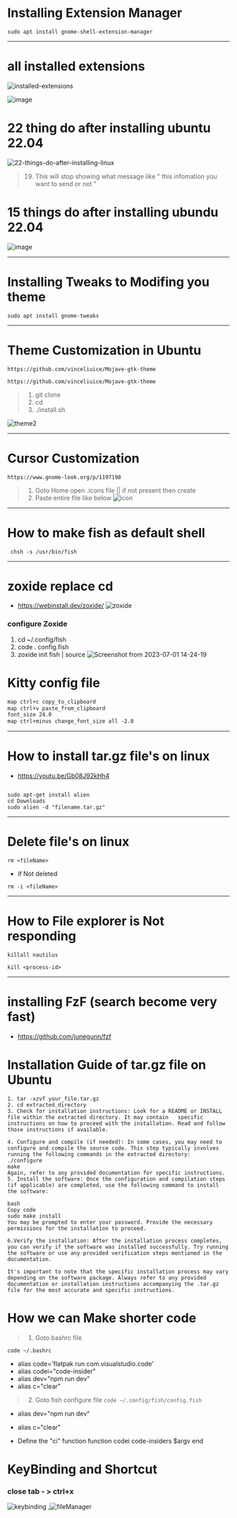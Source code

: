 # Installing Extension Manager
```
sudo apt install gnome-shell-extension-manager
```
---
# all installed extensions
![installed-extensions](https://github.com/webdev-ashishk/Linux-Config/assets/127021921/d30a6a51-6446-4749-bf8a-3960d5b98a7b)

![image](https://github.com/webdev-ashishk/Linux-Config/assets/127021921/39096b55-ce08-420f-99c9-a8357e3a6286)

# 22 thing do after installing ubuntu 22.04
![22-things-do-after-installing-linux](https://github.com/webdev-ashishk/Linux-Config/assets/127021921/53c8f37c-7a4b-46f4-a2e6-04190ddb6d9e)
> 19. This will stop showing what message like " this infomation you want to send or not " 

# 15 things do after installing ubundu 22.04
![image](https://github.com/webdev-ashishk/Linux-Config/assets/127021921/d6a1ef57-be68-4079-bebb-f5e31944dbae)









---
# Installing Tweaks to Modifing you theme
```
sudo apt install gnome-tweaks
```
---
# Theme Customization in Ubuntu 
```
https://github.com/vinceliuice/Mojave-gtk-theme
```
```
https://github.com/vinceliuice/Mojave-gtk-theme
```
> 1. git clone <URL>
> 2. cd <URL-FileName>
> 3. ./install.sh

![theme2](https://github.com/webdev-ashishk/Linux-config/assets/127021921/518b5164-2f84-439b-9479-9aee540f8247)


---
# Cursor Customization
```
https://www.gnome-look.org/p/1197198
```
> 1. Goto Home open .icons file || if not present then create
> 2. Paste entire file like below
![icon](https://github.com/webdev-ashishk/Linux-config/assets/127021921/5c968593-3f92-407f-a24c-1550469f8d56)


---
# How to make fish as default shell
```
 chsh -s /usr/bin/fish
```

---
# zoxide replace cd
* https://webinstall.dev/zoxide/
![zoxide](https://user-images.githubusercontent.com/127021921/232649969-a043db11-144f-4209-ac0b-8910295361f0.png)
### configure Zoxide
1. cd  ~/.config/fish
2. code . config.fish
3. zoxide init fish | source
![Screenshot from 2023-07-01 14-24-19](https://github.com/webdev-ashishk/Linux-config/assets/127021921/4d1ee7bf-2b98-4b14-8c53-087f283da788)


# Kitty config file
```html
map ctrl+c copy_to_clipboard
map ctrl+v paste_from_clipboard 
font_size 24.0
map ctrl+minus change_font_size all -2.0


```
---
# How to install tar.gz file's on linux
* https://youtu.be/Gb08J92kHh4
```

sudo apt-get install alien  
cd Downloads
sudo alien -d "filename.tar.gz"
```

---
# Delete file's on linux
```
rm <fileName>
```
* if Not deleted
```
rm -i <fileName>
```
---
# How to File explorer is Not responding
```
killall nautilus
```
```
kill <process-id>
```
---
# installing FzF (search become very fast)
* https://github.com/junegunn/fzf




# Installation Guide of tar.gz file on Ubuntu
```
1. tar -xzvf your_file.tar.gz
2. cd extracted_directory
3. Check for installation instructions: Look for a README or INSTALL file within the extracted directory. It may contain   specific instructions on how to proceed with the installation. Read and follow those instructions if available.

4. Configure and compile (if needed): In some cases, you may need to configure and compile the source code. This step typically involves running the following commands in the extracted directory:
./configure
make
Again, refer to any provided documentation for specific instructions.
5. Install the software: Once the configuration and compilation steps (if applicable) are completed, use the following command to install the software:

bash
Copy code
sudo make install
You may be prompted to enter your password. Provide the necessary permissions for the installation to proceed.

6.Verify the installation: After the installation process completes, you can verify if the software was installed successfully. Try running the software or use any provided verification steps mentioned in the documentation.

It's important to note that the specific installation process may vary depending on the software package. Always refer to any provided documentation or installation instructions accompanying the .tar.gz file for the most accurate and specific instructions.
```

# How we can Make shorter code
> 1. Goto bashrc file
   ```
  code ~/.bashrc
```
 * alias code='flatpak run com.visualstudio.code'
 * alias codei="code-insider"
 * alias dev="npm run dev"
  * alias c="clear"

> 2.  Goto fish configure file
     ```
    code ~/.config/fish/config.fish
    ```

* alias dev="npm run dev"
* alias c="clear"

* Define the "ci" function
function codei
    code-insiders $argv
end


# KeyBinding and Shortcut
### close tab - > ctrl+x
![keybinding](https://github.com/webdev-ashishk/Linux-Config/assets/127021921/43e319d8-1095-4a22-8ec0-6788a47fe439)
,![fileManager](https://github.com/webdev-ashishk/Linux-Config/assets/127021921/72e46d57-adfe-4f1b-829e-867e37c1e3ab)









